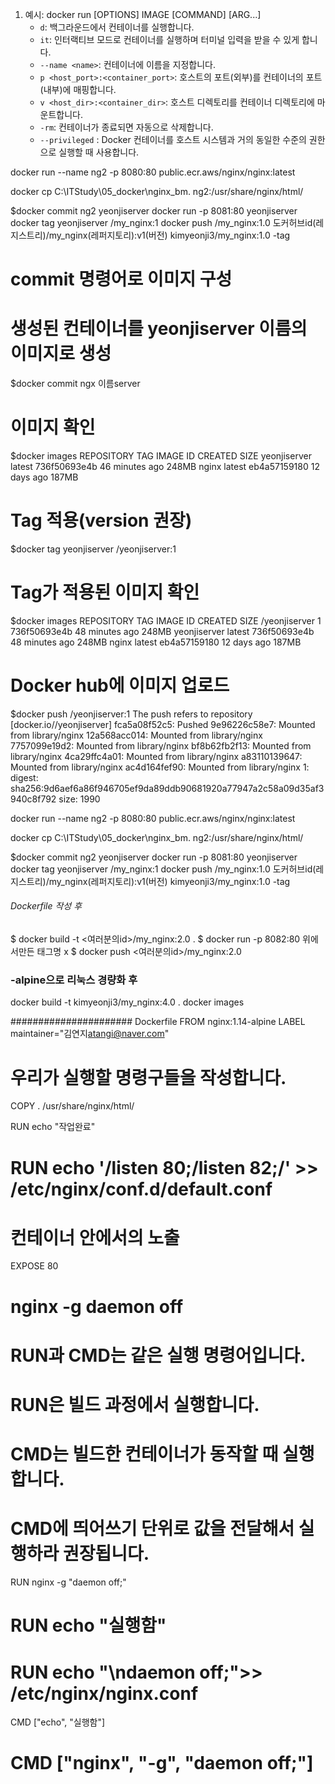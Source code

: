 1. 예시: docker run [OPTIONS] IMAGE [COMMAND] [ARG...]
    - `d`: 백그라운드에서 컨테이너를 실행합니다.
    - `it`: 인터랙티브 모드로 컨테이너를 실행하며 터미널 입력을 받을 수 있게 합니다.
    - `--name <name>`: 컨테이너에 이름을 지정합니다.
    - `p <host_port>:<container_port>`: 호스트의 포트(외부)를 컨테이너의 포트(내부)에 매핑합니다.
    - `v <host_dir>:<container_dir>`: 호스트 디렉토리를 컨테이너 디렉토리에 마운트합니다.
    - `-rm`: 컨테이너가 종료되면 자동으로 삭제합니다.
    - `--privileged` : Docker 컨테이너를 호스트 시스템과 거의 동일한 수준의 권한으로 실행할 때 사용합니다.

docker run --name ng2 -p 8080:80 public.ecr.aws/nginx/nginx:latest

docker cp C:\ITStudy\05_docker\nginx_bm\. ng2:/usr/share/nginx/html/

$docker commit ng2 yeonjiserver
docker run -p 8081:80 yeonjiserver
docker tag yeonjiserver <DockerHubUserName>/my_nginx:1
docker push  <DockerHubUserName>/my_nginx:1.0
도커허브id(레지스트리)/my_nginx(레퍼지토리):v1(버전)
kimyeonji3/my_nginx:1.0   -tag 

# commit 명령어로 이미지 구성
# 생성된 컨테이너를 yeonjiserver 이름의 이미지로 생성
$docker commit ngx 이름server


# 이미지 확인
$docker images
REPOSITORY        TAG       IMAGE ID       CREATED          SIZE
yeonjiserver   latest    736f50693e4b   46 minutes ago   248MB
nginx             latest    eb4a57159180   12 days ago      187MB

# Tag 적용(version 권장)
$docker tag yeonjiserver <DockerHubUserName>/yeonjiserver:1

# Tag가 적용된 이미지 확인
$docker images
REPOSITORY                          TAG       IMAGE ID       CREATED          SIZE
<DockerHubUserName>/yeonjiserver   1       736f50693e4b   48 minutes ago   248MB
yeonjiserver                     latest    736f50693e4b   48 minutes ago   248MB
nginx                               latest    eb4a57159180   12 days ago      187MB

# Docker hub에 이미지 업로드
$docker push <DockerHubUserName>/yeonjiserver:1
The push refers to repository [docker.io/<DockerHubUserName>/yeonjiserver]
fca5a08f52c5: Pushed
9e96226c58e7: Mounted from library/nginx
12a568acc014: Mounted from library/nginx
7757099e19d2: Mounted from library/nginx
bf8b62fb2f13: Mounted from library/nginx
4ca29ffc4a01: Mounted from library/nginx
a83110139647: Mounted from library/nginx
ac4d164fef90: Mounted from library/nginx
1: digest: sha256:9d6aef6a86f946705ef9da89ddb90681920a77947a2c58a09d35af3940c8f792 size: 1990



docker run --name ng2 -p 8080:80 public.ecr.aws/nginx/nginx:latest

docker cp C:\ITStudy\05_docker\nginx_bm\. ng2:/usr/share/nginx/html/

$docker commit ng2 yeonjiserver
docker run -p 8081:80 yeonjiserver
docker tag yeonjiserver <DockerHubUserName>/my_nginx:1
docker push  <DockerHubUserName>/my_nginx:1.0
도커허브id(레지스트리)/my_nginx(레퍼지토리):v1(버전)
kimyeonji3/my_nginx:1.0   -tag 


###### Dockerfile 작성 후
$ docker build -t <여러분의id>/my_nginx:2.0 .
$ docker run -p 8082:80 위에서만든 태그명 x
$ docker push  <여러분의id>/my_nginx:2.0


### -alpine으로 리눅스 경량화 후 
docker build -t kimyeonji3/my_nginx:4.0 .
docker images


###################### Dockerfile
FROM nginx:1.14-alpine
LABEL maintainer="김연지<atangi@naver.com>"

# 우리가 실행할 명령구들을 작성합니다.
COPY . /usr/share/nginx/html/

RUN echo "작업완료" 

# RUN echo '/listen 80;/listen 82;/' >> /etc/nginx/conf.d/default.conf

# 컨테이너 안에서의 노출 
EXPOSE 80

# nginx -g daemon off
# RUN과 CMD는 같은 실행 명령어입니다. 
# RUN은 빌드 과정에서 실행합니다.
# CMD는 빌드한 컨테이너가 동작할 때 실행합니다.
# CMD에 띄어쓰기 단위로 값을 전달해서 실행하라 권장됩니다.
RUN nginx -g "daemon off;"
# RUN echo "실행함"
# RUN echo "\ndaemon off;">> /etc/nginx/nginx.conf

CMD ["echo", "실행함"]
# CMD ["nginx", "-g", "daemon off;"]
